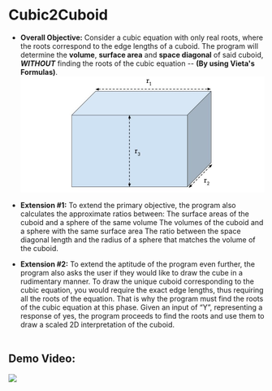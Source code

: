 # Cubic2Cuboid
- **Overall Objective:** Consider a cubic equation with only real roots, where the roots correspond to the edge lengths of a cuboid. The program will determine the **volume**, **surface area** and **space diagonal** of said cuboid, **_WITHOUT_** finding the roots of the cubic equation -- **(By using Vieta's Formulas)**.
![](/media/cuboid_diagram_.jpg)

- **Extension #1:** To extend the primary objective, the program also calculates the approximate ratios between:
The surface areas of the cuboid and a sphere of the same volume
The volumes of the cuboid and a sphere with the same surface area
The ratio between the space diagonal length and the radius of a sphere that matches the volume of the cuboid.
- **Extension #2:** To extend the aptitude of the program even further, the program also asks the user if they would like to draw the cube in a rudimentary manner. To draw the unique cuboid corresponding to the cubic equation, you would require the exact edge lengths, thus requiring all the roots of the equation. That is why the program must find the roots of the cubic equation at this phase. Given an input of “Y”, representing a response of yes, the program proceeds to find the roots and use them to draw a scaled 2D interpretation of the cuboid.
<br><br>
## Demo Video:
![](/media/program_demo.gif)
